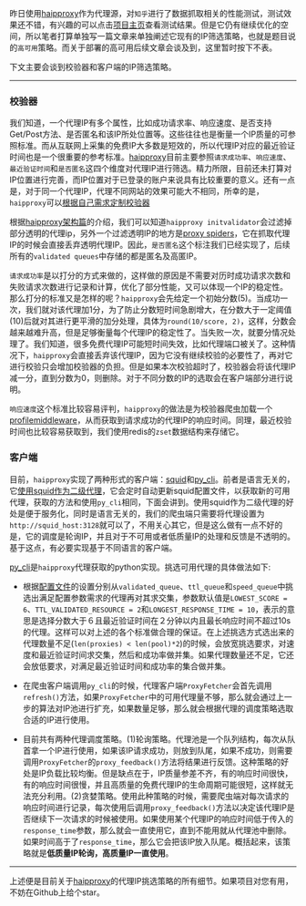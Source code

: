 昨日使用[haipproxy](https://github.com/SpiderClub/haipproxy)作为代理源，对`知乎`进行了数据抓取相关的性能测试，测试效果还不错，有兴趣的可以点击[项目主页](https://github.com/SpiderClub/haipproxy)查看测试结果。但是它仍有继续优化的空间，所以笔者打算单独写一篇文章来单独阐述它现有的IP筛选策略，也就是题目说的`高可用`策略。而关于部署的高可用后续文章会谈及到，这里暂时按下不表。

下文主要会谈到校验器和客户端的IP筛选策略。

---
### 校验器

我们知道，一个代理IP有多个属性，比如成功请求率、响应速度、是否支持Get/Post方法、是否匿名和该IP所处位置等。这些往往也是衡量一个IP质量的可参照标准。而从互联网上采集的免费IP大多数是短效的，所以代理IP对应的最近验证时间也是一个很重要的参考标准。[haipproxy](https://github.com/SpiderClub/haipproxy)目前主要参照`请求成功率`、`响应速度`、`最近验证时间`和`是否匿名`这四个维度对代理IP进行筛选。精力所限，目前还未打算对IP位置进行完善，而IP位置对于已登录的账户来说具有比较重要的意义。还有一点是，对于同一个代理IP，代理不同网站的效果可能大不相同，所幸的是，`haipproxy`可以[根据自己需求定制校验器](https://github.com/SpiderClub/haipproxy/blob/master/docs/%E9%92%88%E5%AF%B9%E7%89%B9%E5%AE%9A%E7%AB%99%E7%82%B9%E6%B7%BB%E5%8A%A0%E6%A0%A1%E9%AA%8C%E5%99%A8.md)

根据[haipproxy架构篇](https://github.com/SpiderClub/haipproxy/blob/master/docs/haipproxy%E6%9E%B6%E6%9E%84%E5%8F%8A%E6%B5%81%E7%A8%8B%E8%AF%B4%E6%98%8E.md)的介绍，我们可以知道`haipproxy initvalidator`会过滤掉部分透明的代理ip，另外一个过滤透明IP的地方是[proxy spiders](https://github.com/SpiderClub/haipproxy/tree/master/crawler/spiders)，它在抓取代理IP的时候会直接丢弃透明代理IP。因此，`是否匿名`这个标注我们已经实现了，后续所有的`validated queues`中存储的都是匿名及高匿IP。

`请求成功率`是以打分的方式来做的，这样做的原因是不需要对历时成功请求次数和失败请求次数进行记录和计算，优化了部分性能，又可以体现一个IP的稳定性。
那么打分的标准又是怎样的呢？`haipproxy`会先给定一个初始分数(5)。当成功一次，我们就对该代理加1分，为了防止分数短时间急剧增大，在分数大于一定阈值(10)后就对其进行更平滑的加分处理，具体为`round(10/score, 2)`，这样，分数会越来越难升高，但是足够衡量每个代理IP的稳定性了。当失败一次，就要分情况处理了。我们知道，很多免费代理IP可能短时间失效，比如代理端口被关了。这种情况下，`haipproxy`会直接丢弃该代理IP，因为它没有继续校验的必要性了，再对它进行校验只会增加校验器的负担。但是如果本次校验超时了，校验器会将该代理IP减一分，直到分数为0，则删除。对于不同分数的IP的选取会在客户端部分进行说明。

`响应速度`这个标准比较容易评判，`haipproxy`的做法是为校验器爬虫加载一个[profilemiddleware](https://github.com/SpiderClub/haipproxy/blob/master/crawler/middlewares.py)，从而获取到请求成功的代理IP的响应时间。同理，最近校验时间也比较容易获取到，我们使用redis的`zset`数据结构来存储它。

### 客户端
目前，`haipproxy`实现了两种形式的客户端：[squid](https://github.com/SpiderClub/haipproxy/blob/master/client/squid.py)和[py_cli](https://github.com/SpiderClub/haipproxy/blob/master/client/py_cli.py)。前者是语言无关的，它[使用squid作为二级代理](https://rookiefly.cn/detail/192)，它会定时自动更新squid配置文件，以获取新的可用代理，获取的方法和使用`py_cli`相同，下面会讲到。使用squid作为二级代理的好处是便于服务化，同时是语言无关的，我们的爬虫端只需要将代理设置为`http://squid_host:3128`就可以了，不用关心其它，但是这么做有一点不好的是，它的调度是轮询IP，并且对于不可用或者低质量IP的处理和反馈是不透明的。基于这点，有必要实现基于不同语言的客户端。

[py_cli](https://github.com/SpiderClub/haipproxy/blob/master/client/py_cli.py)是`haipproxy`代理获取的python实现。挑选可用代理的具体做法如下:
- 根据[配置文件](https://github.com/SpiderClub/haipproxy/blob/master/config/settings.py)的设置分别从`validated_queue`、`ttl_queue`和`speed_queue`中挑选出满足配置参数需求的代理再对其求交集，参数默认值是`LOWEST_SCORE = 6`、`TTL_VALIDATED_RESOURCE = 2`和`LONGEST_RESPONSE_TIME = 10`，表示的意思是选择分数大于６且最近验证时间在２分钟以内且最长响应时间不超过10s的代理。这样可以对上述的各个标准做合理的保证。在上述挑选方式选出来的代理数量不足(`len(proxies) < len(pool)*2`)的时候，会放宽挑选要求，对速度和最近验证时间求交集，然后和成功率做并集。如果代理数量还不足，它还会放低要求，对满足最近验证时间和成功率的集合做并集。

- 在爬虫客户端调用`py_cli`的时候，代理客户端`ProxyFetcher`会首先调用`refresh()`方法，如果`ProxyFetcher`中的可用代理量不够，那么就会通过上一步的算法对IP池进行扩充，如果数量足够，那么就会根据代理的调度策略选取合适的IP进行使用。

- 目前共有两种代理调度策略。(1)轮询策略。代理池是一个队列结构，每次从队首拿一个IP进行使用，如果该IP请求成功，则放到队尾，如果不成功，则需要调用`ProxyFetcher`的`proxy_feedback()`方法将结果进行反馈。这种策略的好处是IP负载比较均衡。但是缺点在于，IP质量参差不齐，有的响应时间很快，有的响应时间很慢，并且高质量的免费代理IP的生命周期可能很短，这样就无法充分利用。(2)贪婪策略。使用此种策略的时候，需要爬虫端对每次请求的响应时间进行记录，每次使用后调用`proxy_feedback()`方法以决定该代理IP是否继续下一次请求的时候被使用。如果使用某个代理IP的响应时间低于传入的`response_time`参数，那么就会一直使用它，直到不能用就从代理池中删除。如果时间高于了`response_time`，那么它会把该IP放入队尾。概括起来，该策略就是**低质量IP轮询，高质量IP一直使用**。

---

上述便是目前关于[haipproxy](https://github.com/SpiderClub/haipproxy)的代理IP挑选策略的所有细节。如果项目对您有用，不妨在Github上给个star。